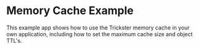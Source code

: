 # Memory Cache Example

This example app shows how to use the Trickster memory cache in your own application, including how to set the maximum cache size and object TTL's.
